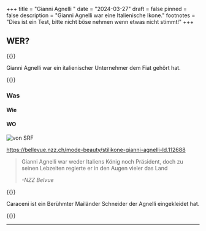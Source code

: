 +++
title = "Gianni Agnelli "
date = "2024-03-27"
draft = false
pinned = false
description = "Gianni Agnelli war eine Italienische Ikone."
footnotes = "Dies ist ein Test, bitte nicht böse nehmen wenn etwas nicht stimmt!"
+++
## WER?

{{<lead>}}

Gianni Agnelli war ein italienischer Unternehmer dem Fiat gehört hat.

{{</lead>}}

### Was

#### Wie

#### WO

![von SRF](https://www.srf.ch/static/cms/images/960w/-srf-4/international/2021/03-2021/677979.agnelli.jpg-.jpg "Agnelli")

https://bellevue.nzz.ch/mode-beauty/stilikone-gianni-agnelli-ld.112688

> Gianni Agnelli war weder Italiens König noch Präsident, doch zu seinen Lebzeiten regierte er in den Augen vieler das Land
>
> *\-NZZ Belvue*







{{<box>}}

Caraceni ist ein Berühmter Mailänder Schneider der Agnelli eingekleidet hat.

{{</box>}}

- - -